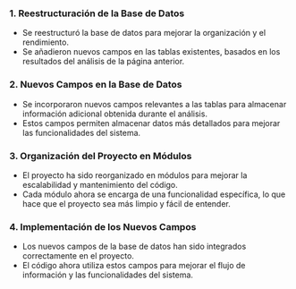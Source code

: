 ### 1. Reestructuración de la Base de Datos
- Se reestructuró la base de datos para mejorar la organización y el rendimiento.
- Se añadieron nuevos campos en las tablas existentes, basados en los resultados del análisis de la página anterior.
  
### 2. Nuevos Campos en la Base de Datos
- Se incorporaron nuevos campos relevantes a las tablas para almacenar información adicional obtenida durante el análisis.
- Estos campos permiten almacenar datos más detallados para mejorar las funcionalidades del sistema.

### 3. Organización del Proyecto en Módulos
- El proyecto ha sido reorganizado en módulos para mejorar la escalabilidad y mantenimiento del código.
- Cada módulo ahora se encarga de una funcionalidad específica, lo que hace que el proyecto sea más limpio y fácil de entender.

### 4. Implementación de los Nuevos Campos
- Los nuevos campos de la base de datos han sido integrados correctamente en el proyecto.
- El código ahora utiliza estos campos para mejorar el flujo de información y las funcionalidades del sistema.
